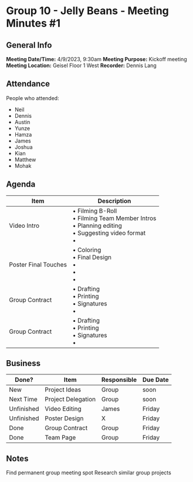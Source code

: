
# Group 10 - Jelly Beans - Meeting Minutes #1
## General Info
**Meeting Date/Time:** 4/9/2023, 9:30am 
**Meeting Purpose:** Kickoff meeting
**Meeting Location:** Geisel Floor 1 West
**Recorder:** Dennis Lang

## Attendance
People who attended:
- Neil
- Dennis
- Austin
- Yunze
- Hamza
- James
- Joshua
- Kian
- Matthew
- Mohak

## Agenda
Item | Description
---- | ----
Video Intro |• Filming B-Roll<br>• Filming Team Member Intros <br>• Planning editing <br>• Suggesting video format<br>• 
Poster Final Touches | • Coloring<br>• Final Design<br>• <br>• <br>• 
Group Contract | • Drafting<br>• Printing <br>•  Signatures<br>• 
Group Contract | • Drafting<br>• Printing <br>•  Signatures<br>• 


## Business
| Done? | Item | Responsible | Due Date |
| ---- | ---- | ---- | ---- |
|New | Project Ideas | Group | soon|
|Next Time | Project Delegation | Group | soon|
|Unfinished | Video Editing | James | Friday |
|Unfinished | Poster Design | X | Friday |
|Done | Group Contract | Group | Friday |
|Done | Team Page | Group | Friday |


## Notes
Find permanent group meeting spot
Research similar group projects
